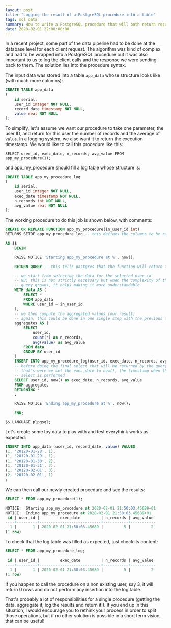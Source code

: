 ```yaml
---
layout: post
title: "Logging the result of a PostgreSQL procedure into a table"
tags: sql data
summary: How to write a PostgreSQL procedure that will both return results and log them into a table
date: 2020-02-01 22:08:08:00
---
```



In a recent project, some part of the data pipeline had to be done at the database level for each client request. The algorithm was kind of complex and had to be wrapped into a PostgreSQL procedure but it was also important to us to log the client calls and the response we were sending back to them. The solution lies into the procedure syntax.

The input data was stored into a table `app_data` whose structure looks like (with much more columns):

```sql
CREATE TABLE app_data
(
    id serial,
    user_id integer NOT NULL,
    record_date timestamp NOT NULL,
    value real NOT NULL
);
```

To simplify, let's assume we want our procedure to take one parameter, the user ID, and return for this user the number of records and the average of `value`. In a logging system, we also want it to return the execution timestamp. We would like to call this procedure like this:

    SELECT user_id, exec_date, n_records, avg_value FROM app_my_procedure(1);

and app_my_procedure should fill a log table whose structure is:

```sql
CREATE TABLE app_my_procedure_log
(
    id serial,
    user_id integer NOT NULL,
    exec_date timestamp NOT NULL,
    n_records int NOT NULL,
    avg_value real NOT NULL
);
```

The working procedure to do this job is shown below, with comments:

```sql
CREATE OR REPLACE FUNCTION app_my_procedure(in_user_id int)
RETURNS SETOF app_my_procedure_log -- this defines the columns to be returned by the function

AS $$
	BEGIN

	RAISE NOTICE 'Starting app_my_procedure at %', now();

    RETURN QUERY -- this tells postgres that the function will return the result of the following query

	-- we start from selecting the data for the selected user_id
	-- NB: this is not strictly necessary but when the complexity of the
	-- query growns, it helps making it more understandable
	WITH data AS (
		SELECT *
		FROM app_data
		WHERE user_id = in_user_id
	),
	-- we then compute the aggregated values (our result)
	-- again, this could be done in one single step with the previous operation
	aggregates AS (
		SELECT
			user_id,
			count(*) as n_records,
			avg(value) as avg_value
		FROM data
		GROUP BY user_id
	)
	INSERT INTO app_my_procedure_log(user_id, exec_date, n_records, avg_value) -- here we insert the result into the log table
	-- before doing the final select that will be returned by the query
	-- that's were we set the exec_date to now(), the timestamp when this final
	-- select is performed
	SELECT user_id, now() as exec_date, n_records, avg_value
	FROM aggregates
	RETURNING *
	;

	RAISE NOTICE 'Ending app_my_procedure at %', now();

	END;

$$ LANGUAGE plpgsql;
```

Let's create some toy data to play with and test everythink works as expected:
```sql
INSERT INTO app_data (user_id, record_date, value) VALUES 
(1, '20120-01-28', 1),
(1, '20120-01-29', 1),
(1, '20120-01-30', 2),
(1, '20120-01-31', 3),
(1, '20120-02-01', 3),
(2, '20120-02-01', 1)
;
```

We can then call our newly created procedure and see the results:

```sql
SELECT * FROM app_my_procedure(1);

NOTICE:  Starting app_my_procedure at 2020-02-01 21:50:03.45689+01
NOTICE:  Ending app_my_procedure at 2020-02-01 21:50:03.45689+01
 id | user_id |         exec_date         | n_records | avg_value 
----+---------+---------------------------+-----------+-----------
  1 |       1 | 2020-02-01 21:50:03.45689 |         5 |         2
(1 row)
```

To check that the log table was filled as expected, just check its content:
```sql
SELECT * FROM app_my_procedure_log;

 id | user_id |         exec_date         | n_records | avg_value 
----+---------+---------------------------+-----------+-----------
  1 |       1 | 2020-02-01 21:50:03.45689 |         5 |         2
(1 row)
```

If you happen to call the procedure on a non existing user, say 3, it will return 0 rows and do not perform any insertion into the log table.

That's probably a lot of responsibilities for a single procedure (getting the data, aggregate it, log the results and return it!). If you end up in this situation, I would encourage you to rethink your process in order to split those operations, but if no other solution is possible in a short term vision, that can be useful!

